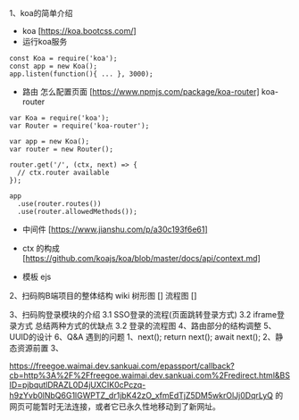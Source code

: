 1、koa的简单介绍
- koa [https://koa.bootcss.com/]
- 运行koa服务
```
const Koa = require('koa');
const app = new Koa();
app.listen(function(){ ... }, 3000);
```
- 路由 怎么配置页面 [https://www.npmjs.com/package/koa-router]
koa-router
```
var Koa = require('koa');
var Router = require('koa-router');

var app = new Koa();
var router = new Router();

router.get('/', (ctx, next) => {
  // ctx.router available
});

app
  .use(router.routes())
  .use(router.allowedMethods());
```

- 中间件 [https://www.jianshu.com/p/a30c193f6e61]

- ctx 的构成 [https://github.com/koajs/koa/blob/master/docs/api/context.md]
- 模板 ejs

2、扫码购B端项目的整体结构
wiki
树形图 []
流程图 []

3、扫码购登录模块的介绍
  3.1 SSO登录的流程(页面跳转登录方式)
  3.2 iframe登录方式
  总结两种方式的优缺点
  3.2 登录的流程图
4、路由部分的结构调整
5、UUID的设计
6、Q&A 遇到的问题
1、next(); return next(); await next();
2、静态资源前置
3、

https://freegoe.waimai.dev.sankuai.com/epassport/callback?cb=http%3A%2F%2Ffreegoe.waimai.dev.sankuai.com%2Fredirect.html&BSID=pjbqutlDRAZL0D4jUXCIK0cPczq-h9zYvb0lNbQ6G1lGWPTZ_dr1jbK42zO_xfmEdTjZ5DM5wkrOlJj0DqrLyQ 的网页可能暂时无法连接，或者它已永久性地移动到了新网址。

